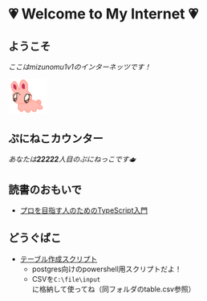 # 💗 Welcome to My Internet 💗

## ようこそ

_ここはmizunomu1v1のインターネッツです！_
 
 <img src="img/usg.png" width=15%>

## ぷにねこカウンター

_あなたは**22222**人目のぷにねっこです🫖_

## 読書のおもいで

- [プロを目指す人のためのTypeScript入門](notes/TypeScript/プロを目指す人のためのTypeScript入門/00_目次.md)

## どうぐばこ

- [テーブル作成スクリプト](tool/table_create.ps1)
  - postgres向けのpowershell用スクリプトだよ！
  - CSVを`C:\file\input`に格納して使ってね（同フォルダのtable.csv参照）
